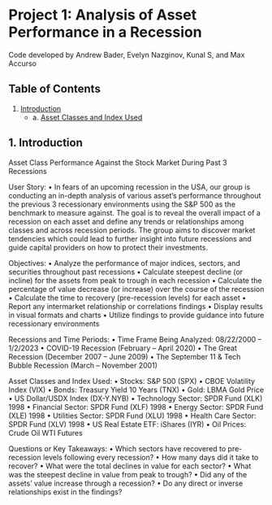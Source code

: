 # Project 1: Analysis of Asset Performance in a Recession

Code developed by Andrew Bader, Evelyn Nazginov, Kunal S, and Max Accurso

## Table of Contents
1. [Introduction](#Introduction)
    - a. [Asset Classes and Index Used](#Asset)

## 1. Introduction <a name="Introduction"></a>




Asset Class Performance Against the Stock Market During Past 3 Recessions

User Story:
•	In fears of an upcoming recession in the USA, our group is conducting an in-depth analysis of various asset’s performance throughout the previous 3 recessionary environments using the S&P 500 as the benchmark to measure against. The goal is to reveal the overall impact of a recession on each asset and define any trends or relationships among classes and across recession periods. The group aims to discover market tendencies which could lead to further insight into future recessions and guide capital providers on how to protect their investments.

Objectives:
•	Analyze the performance of major indices, sectors, and securities throughout past recessions
•	Calculate steepest decline (or incline) for the assets from peak to trough in each recession
•	Calculate the percentage of value decrease (or increase) over the course of the recession
•	Calculate the time to recovery (pre-recession levels) for each asset
•	Report any intermarket relationship or correlations findings
•	Display results in visual formats and charts
•	Utilize findings to provide guidance into future recessionary environments

Recessions and Time Periods:
•	Time Frame Being Analyzed: 08/22/2000 – 1/2/2023
•	COVID-19 Recession (February – April 2020)
•	The Great Recession (December 2007 – June 2009)
•	The September 11 & Tech Bubble Recession (March – November 2001)

Asset Classes and Index Used:
•	Stocks: S&P 500 (SPX) 
•	CBOE Volatility Index (VIX)
•	Bonds: Treasury Yield 10 Years (TNX)
•	Gold: LBMA Gold Price
•	US Dollar/USDX Index (DX-Y.NYB)
•	Technology Sector: SPDR Fund (XLK) 1998
•	Financial Sector: SPDR Fund (XLF) 1998
•	Energy Sector: SPDR Fund (XLE) 1998
•	Utilities Sector: SPDR Fund (XLU) 1998
•	Health Care Sector: SPDR Fund (XLV) 1998
•	US Real Estate ETF: iShares (IYR) 
•	Oil Prices: Crude Oil WTI Futures

Questions or Key Takeaways:
•	Which sectors have recovered to pre-recession levels following every recession?
•	How many days did it take to recover?
•	What were the total declines in value for each sector?
•	What was the steepest decline in value from peak to trough?
•	Did any of the assets’ value increase through a recession?
•	Do any direct or inverse relationships exist in the findings?
